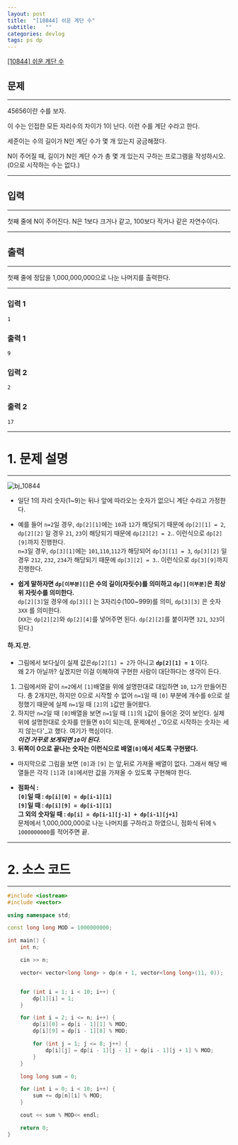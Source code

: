 ```yaml
---
layout: post
title:  "[10844] 쉬운 계단 수"
subtitle:   ""
categories: devlog
tags: ps dp
---
```


[[10844] 쉬운 계단 수](https://boj.kr/10844)  


## 문제

- - -


45656이란 수를 보자.

이 수는 인접한 모든 자리수의 차이가 1이 난다. 이런 수를 계단 수라고 한다.

세준이는 수의 길이가 N인 계단 수가 몇 개 있는지 궁금해졌다.

N이 주어질 때, 길이가 N인 계단 수가 총 몇 개 있는지 구하는 프로그램을 작성하시오. (0으로 시작하는 수는 없다.)


- - -


## 입력


- - -


첫째 줄에 N이 주어진다. N은 1보다 크거나 같고, 100보다 작거나 같은 자연수이다.


- - -


## 출력

- - -


첫째 줄에 정답을 1,000,000,000으로 나눈 나머지를 출력한다.


- - -


### 입력 1

```
1
```

### 출력 1

```
9
```

### 입력 2

```
2
```

### 출력 2

```
17
```

* * *








# 1. 문제 설명


- - -



![bj_10844](https://drive.google.com/uc?id=1f469B6ijjCzD0Vp7IIuVWLmJ4QomoFHJ)

- 일단 1의 자리 숫자(1~9)는 뒤나 앞에 따라오는 숫자가 없으니 계단 수라고 가정한다.

- 예를 들어 `n=2`일 경우, `dp[2][1]`에는 `10`과 `12`가 해당되기 때문에 `dp[2][1] = 2`, `dp[2][2]` 일 경우 `21`, `23`이 해당되기 때문에 `dp[2][2] = 2`.. 이런식으로 `dp[2][9]`까지 진행한다.  
`n=3`일 경우, `dp[3][1]`에는 `101`,`110`,`112`가 해당되어 `dp[3][1] = 3`, `dp[3][2]` 일 경우 `212`, `232`, `234`가 해당되기 때문에 `dp[3][2] = 3`.. 이런식으로 `dp[3][9]`까지 진행한다.  

- **쉽게 말하자면 `dp[이부분][]`은 수의 길이(자릿수)를 의미하고 `dp[][이부분]`은 최상위 자릿수를 의미한다.**  
`dp[2][3]`일 경우에 `dp[3][]` 는 3자리수(100~999)를 의미, `dp[3][3]` 은 숫자 `3XX` 를 의미한다.  
(`XX`는 `dp[2][2]`와 `dp[2][4]`를 넣어주면 된다. `dp[2][2]`를 붙이자면 `321`, `323`이 된다.)

#### 하.지.만.

- 그림에서 보다싶이 실제 값은`dp[2][1] = 2`가 아니고 **`dp[2][1] = 1`** 이다.  
왜 2가 아닐까? 싶겠지만 이걸 이해하여 구현한 사람이 대단하다는 생각이 든다.

1. 그림에서와 같이 `n=2`에서 `[1]`배열을 위에 설명한대로 대입하면 `10`, `12`가 만들어진다. 총 2개지만, 하지만 0으로 시작할 수 없어 `n=1`일 때 `[0]` 부분에 개수를 `0`으로 설정했기 때문에 실제 `n=1`일 때 `[2]`의 `1`값만 들어왔다.  
2. 하지만 `n=2`일 때 `[0]`배열을 보면 `n=1`일 때 `[1]`의 `1`값이 들어온 것이 보인다. 실제 위에 설명한대로 숫자를 만들면 `01`이 되는데, 문제에선 _'0으로 시작하는 숫자는 세지 않는다'_고 했다. 여기가 핵심이다.  
_**이건 거꾸로 보게되면 `10`이 된다.**_  
3. **뒤쪽이 0으로 끝나는 숫자는 이런식으로 배열`[0]`에서 세도록 구현됐다.**

- 마지막으로 그림을 보면 `[0]`과 `[9]` 는 앞,뒤로 가져올 배열이 없다. 그래서 해당 배열들은 각각 `[1]`과 `[8]`에서만 값을 가져올 수 있도록 구현해야 한다.

- **점화식 :**  
**`[0]`일 때 : `dp[i][0] = dp[i-1][1]`**  
**`[9]`일 때 : `dp[i][9] = dp[i-1][1]`**  
**그 외의 숫자일 때 : `dp[i] = dp[i-1][j-1] + dp[i-1][j+1]`**  
문제에서 1,000,000,000로 나눈 나머지를 구하라고 하였으니, 점화식 뒤에 `% 1000000000`를 적어주면 끝.






- - -








# 2. 소스 코드


- - -


```cpp
#include <iostream>
#include <vector>

using namespace std;

const long long MOD = 1000000000;

int main() {
	int n;

	cin >> n;

	vector< vector<long long> > dp(n + 1, vector<long long>(11, 0));


	for (int i = 1; i < 10; i++) {
		dp[1][i] = 1;
	}

	for (int i = 2; i <= n; i++) {
		dp[i][0] = dp[i - 1][1] % MOD;
		dp[i][9] = dp[i - 1][8] % MOD;

		for (int j = 1; j <= 8; j++) {
			dp[i][j] = dp[i - 1][j - 1] + dp[i - 1][j + 1] % MOD;
		}
	}

	long long sum = 0;

	for (int i = 0; i < 10; i++) {
		sum += dp[n][i] % MOD;
	}

	cout << sum % MOD<< endl;

	return 0;
}
```